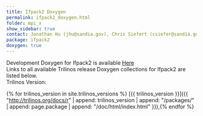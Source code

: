 ```yaml
---
title: Ifpack2 Doxygen
permalink: ifpack2_doxygen.html
folder: mpi_x
show_sidebar: true
contact: Jonathan Hu (jhu@sandia.gov), Chris Siefert (csiefer@sandia.gov)
package: ifpack2
doxygen: true
---
```


Development Doxygen for Ifpack2 is available [Here](http://trilinos.org/docs/dev/packages/ifpack2/doc/html/index.html)  
Links to all available Trilinos release Doxygen collections for Ifpack2 are listed below.  
Trilinos Version:

{% for trilinos_version in site.trilinos_versions %}
[{{ trilinos_version }}]({{ "http://trilinos.org/docs/r" | append: trilinos_version | append: "/packages/" | append: page.package | append: "/doc/html/index.html" }}),{% endfor %}
